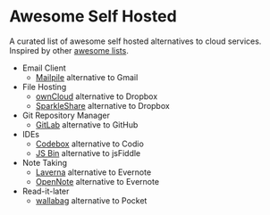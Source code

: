 # Awesome Self Hosted

A curated list of awesome self hosted alternatives to cloud services. Inspired by other [awesome lists](https://github.com/bayandin/awesome-awesomeness).

- Email Client
	- [Mailpile](https://github.com/pagekite/mailpile) alternative to Gmail
- File Hosting
	- [ownCloud](https://github.com/owncloud/core) alternative to Dropbox
	- [SparkleShare](https://github.com/hbons/SparkleShare) alternative to Dropbox
- Git Repository Manager
	- [GitLab](https://gitlab.com/gitlab-org/gitlab-ce) alternative to GitHub
- IDEs
	- [Codebox](https://github.com/CodeboxIDE/codebox) alternative to Codio
	- [JS Bin](https://github.com/jsbin/jsbin) alternative to jsFiddle
- Note Taking
	- [Laverna](https://github.com/Laverna/laverna) alternative to Evernote
	- [OpenNote](https://github.com/FoxUSA/OpenNote) alternative to Evernote
- Read-it-later
	- [wallabag](https://github.com/wallabag/wallabag) alternative to Pocket
